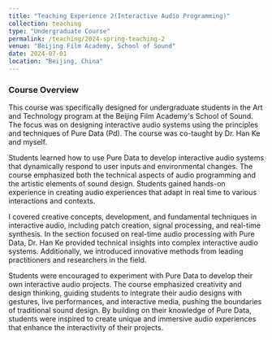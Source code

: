 ```yaml
---
title: "Teaching Experience 2(Interactive Audio Programming)"
collection: teaching
type: "Undergraduate Course"
permalink: /teaching/2024-spring-teaching-2
venue: "Beijing Film Academy, School of Sound"
date: 2024-07-01
location: "Beijing, China"
---
```


### Course Overview
This course was specifically designed for undergraduate students in the Art and Technology program at the Beijing Film Academy's School of Sound. The focus was on designing interactive audio systems using the principles and techniques of Pure Data (Pd). The course was co-taught by Dr. Han Ke and myself.

Students learned how to use Pure Data to develop interactive audio systems that dynamically respond to user inputs and environmental changes. The course emphasized both the technical aspects of audio programming and the artistic elements of sound design. Students gained hands-on experience in creating audio experiences that adapt in real time to various interactions and contexts.

I covered creative concepts, development, and fundamental techniques in interactive audio, including patch creation, signal processing, and real-time synthesis. In the section focused on real-time audio processing with Pure Data, Dr. Han Ke provided technical insights into complex interactive audio systems. Additionally, we introduced innovative methods from leading practitioners and researchers in the field.

Students were encouraged to experiment with Pure Data to develop their own interactive audio projects. The course emphasized creativity and design thinking, guiding students to integrate their audio designs with gestures, live performances, and interactive media, pushing the boundaries of traditional sound design. By building on their knowledge of Pure Data, students were inspired to create unique and immersive audio experiences that enhance the interactivity of their projects.
